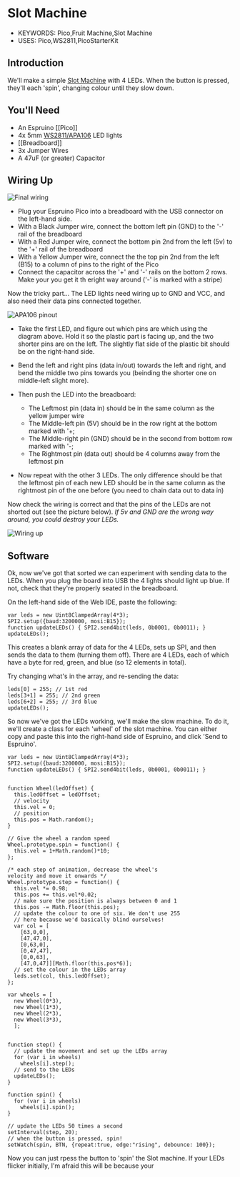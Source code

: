 <!--- Copyright (c) 2015 Gordon Williams, Pur3 Ltd. See the file LICENSE for copying permission. -->
Slot Machine
=========

* KEYWORDS: Pico,Fruit Machine,Slot Machine
* USES: Pico,WS2811,PicoStarterKit

Introduction
-----------

We'll make a simple [Slot Machine](http://en.wikipedia.org/wiki/Slot_machine) with 4 LEDs. When the button is pressed, they'll each 'spin', changing colour until they slow down.

You'll Need
----------

* An Espruino [[Pico]]
* 4x 5mm [WS2811/APA106](/WS2811) LED lights
* [[Breadboard]]
* 3x Jumper Wires
* A 47uF (or greater) Capacitor

Wiring Up
--------

![Final wiring](final.jpg)

* Plug your Espruino Pico into a breadboard with the USB connector on the left-hand side. 
* With a Black Jumper wire, connect the bottom left pin (GND) to the '-' rail of the breadboard
* With a Red Jumper wire, connect the bottom pin 2nd from the left (5v) to the '+' rail of the breadboard
* With a Yellow Jumper wire, connect the the top pin 2nd from the left (B15) to a column of pins to the right of the Pico
* Connect the capacitor across the '+' and '-' rails on the bottom 2 rows. Make your you get it th eright way around ('-' is marked with a stripe)

Now the tricky part... The LED lights need wiring up to GND and VCC, and also need their data pins connected together.

![APA106 pinout](apa106.jpg)

* Take the first LED, and figure out which pins are which using the diagram above. Hold it so the plastic part is facing up, and the two shorter pins are on the left. The slightly flat side of the plastic bit should be on the right-hand side.

* Bend the left and right pins (data in/out) towards the left and right, and bend the middle two pins towards you (beinding the shorter one on middle-left slight more).
* Then push the LED into the breadboard: 
  * The Leftmost pin (data in) should be in the same column as the yellow jumper wire
  * The Middle-left pin (5V) should be in the row right at the bottom marked with '+;
  * The Middle-right pin (GND) should be in the second from bottom row marked with '-;
  * The Rightmost pin (data out) should be 4 columns away from the leftmost pin
* Now repeat with the other 3 LEDs. The only difference should be that the leftmost pin of each new LED should be in the same column as the rightmost pin of the one before (you need to chain data out to data in)

Now check the wiring is correct and that the pins of the LEDs are not shorted out (see the picture below). *If 5v and GND are the wrong way around, you could destroy your LEDs.*

![Wiring up](wiring.jpg)


Software
-------

Ok, now we've got that sorted we can experiment with sending data to the LEDs. When you plug the board into USB the 4 lights should light up blue. If not, check that they're properly seated in the breadboard.

On the left-hand side of the Web IDE, paste the following:

```
var leds = new Uint8ClampedArray(4*3);
SPI2.setup({baud:3200000, mosi:B15});
function updateLEDs() { SPI2.send4bit(leds, 0b0001, 0b0011); }
updateLEDs();
```

This creates a blank array of data for the 4 LEDs, sets up SPI, and then sends the data to them (turning them off). There are 4 LEDs, each of which have a byte for red, green, and blue (so 12 elements in total).

Try changing what's in the array, and re-sending the data:

```
leds[0] = 255; // 1st red
leds[3+1] = 255; // 2nd green
leds[6+2] = 255; // 3rd blue
updateLEDs();
```

So now we've got the LEDs working, we'll make the slow machine. To do it, we'll create a class for each 'wheel' of the slot machine. You can either copy and paste this into the right-hand side of Espruino, and click 'Send to Espruino'.

```
var leds = new Uint8ClampedArray(4*3);
SPI2.setup({baud:3200000, mosi:B15});
function updateLEDs() { SPI2.send4bit(leds, 0b0001, 0b0011); }


function Wheel(ledOffset) {
  this.ledOffset = ledOffset;
  // velocity
  this.vel = 0;
  // position
  this.pos = Math.random();
}

// Give the wheel a random speed
Wheel.prototype.spin = function() {
  this.vel = 1+Math.random()*10;
};

/* each step of animation, decrease the wheel's
velocity and move it onwards */
Wheel.prototype.step = function() {
  this.vel *= 0.98;
  this.pos += this.vel*0.02;
  // make sure the position is always between 0 and 1
  this.pos -= Math.floor(this.pos);
  // update the colour to one of six. We don't use 255
  // here because we'd basically blind ourselves!
  var col = [
    [63,0,0],
    [47,47,0],
    [0,63,0],
    [0,47,47],
    [0,0,63],
    [47,0,47]][Math.floor(this.pos*6)];
  // set the colour in the LEDs array
  leds.set(col, this.ledOffset);
};

var wheels = [
  new Wheel(0*3),
  new Wheel(1*3),
  new Wheel(2*3),
  new Wheel(3*3),
  ];


function step() {
  // update the movement and set up the LEDs array
  for (var i in wheels)
    wheels[i].step();
  // send to the LEDs
  updateLEDs();
}

function spin() {
  for (var i in wheels)
    wheels[i].spin();
}

// update the LEDs 50 times a second
setInterval(step, 20);
// when the button is pressed, spin!
setWatch(spin, BTN, {repeat:true, edge:"rising", debounce: 100});
```

Now you can just rpess the button to 'spin' the Slot machine. If your LEDs flicker initially, I'm afraid this will be because your 
